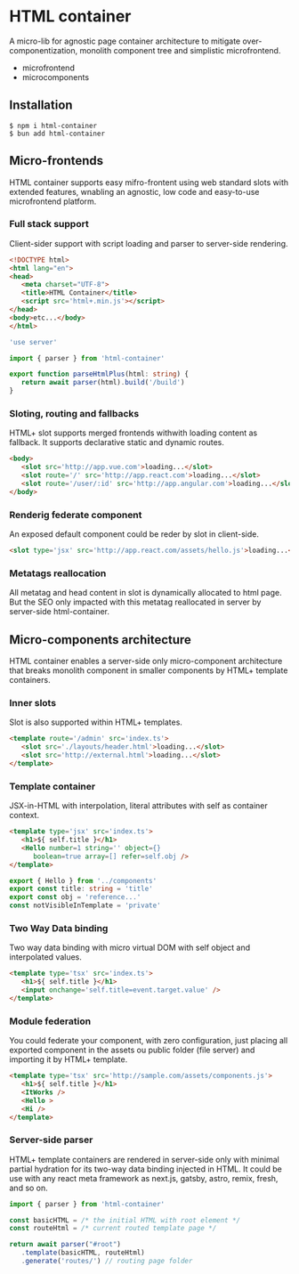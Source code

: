# HTML container

A micro-lib for agnostic page container architecture to mitigate over-componentization, monolith component tree and simplistic microfrontend.

* microfrontend
* microcomponents

## Installation

```
$ npm i html-container
$ bun add html-container
```

## Micro-frontends

HTML container supports easy mifro-frontent using web standard slots with extended features, wnabling an agnostic, low code and easy-to-use microfrontend platform.

### Full stack support

Client-sider support with script loading and parser to server-side rendering.

<aside cols='2'>

```html
<!DOCTYPE html>
<html lang="en">
<head>
   <meta charset="UTF-8">
   <title>HTML Container</title>   
   <script src='html+.min.js'></script>
</head>
<body>etc...</body>
</html>
```

```ts
'use server'

import { parser } from 'html-container'

export function parseHtmlPlus(html: string) {
   return await parser(html).build('/build')
}
```

</aside>

### Sloting, routing and fallbacks

HTML+ slot supports merged frontends withwith loading content as fallback. It supports declarative static and dynamic routes.

```html
<body>
   <slot src='http://app.vue.com'>loading...</slot>
   <slot route='/' src='http://app.react.com'>loading...</slot>   
   <slot route='/user/:id' src='http://app.angular.com'>loading...</slot>
</body>
```

### Renderig federate component

An exposed default component could be reder by slot in client-side.

```html
<slot type='jsx' src='http://app.react.com/assets/hello.js'>loading...</slot>
```

### Metatags reallocation

All metatag and head content in slot is dynamically allocated to html page. But the SEO only impacted with this metatag reallocated in server by server-side html-container.


## Micro-components architecture

HTML container enables a server-side only micro-component architecture that breaks monolith component in smaller components by HTML+ template containers. 

### Inner slots

Slot is also supported within HTML+ templates.

<aside cols='2'>

```html
<template route='/admin' src='index.ts'>
   <slot src='./layouts/header.html'>loading...</slot>
   <slot src='http://external.html'>loading...</slot>
</template>
```

### Template container

JSX-in-HTML with interpolation, literal attributes with self as container context.

<aside cols='2' >

```html
<template type='jsx' src='index.ts'>
   <h1>${ self.title }</h1> 
   <Hello number=1 string='' object={}
      boolean=true array=[] refer=self.obj />
</template>
```

```ts
export { Hello } from '../components'
export const title: string = 'title'
export const obj = 'reference...'
const notVisibleInTemplate = 'private'
```

</aside>


### Two Way Data binding 

Two way data binding with micro virtual DOM with self object and interpolated values.

```html
<template type='tsx' src='index.ts'>
   <h1>${ self.title }</h1>
   <input onchange='self.title=event.target.value' />
</template>
```

### Module federation

You could federate your component, with zero configuration, just placing all exported component in the assets ou public folder (file server) and importing it by HTML+ template.

```html
<template type='tsx' src='http://sample.com/assets/components.js'>
   <h1>${ self.title }</h1>
   <ItWorks />
   <Hello >
   <Hi />
</template>
```

### Server-side parser

HTML+ template containers are rendered in server-side only with minimal partial hydration for its two-way data binding injected in HTML. It could be use with any react meta framework as next.js, gatsby, astro, remix, fresh, and so on.

```ts
import { parser } from 'html-container'

const basicHTML = /* the initial HTML with root element */
const routeHtml = /* current routed template page */

return await parser("#root")
   .template(basicHTML, routeHtml)
   .generate('routes/') // routing page folder
```

